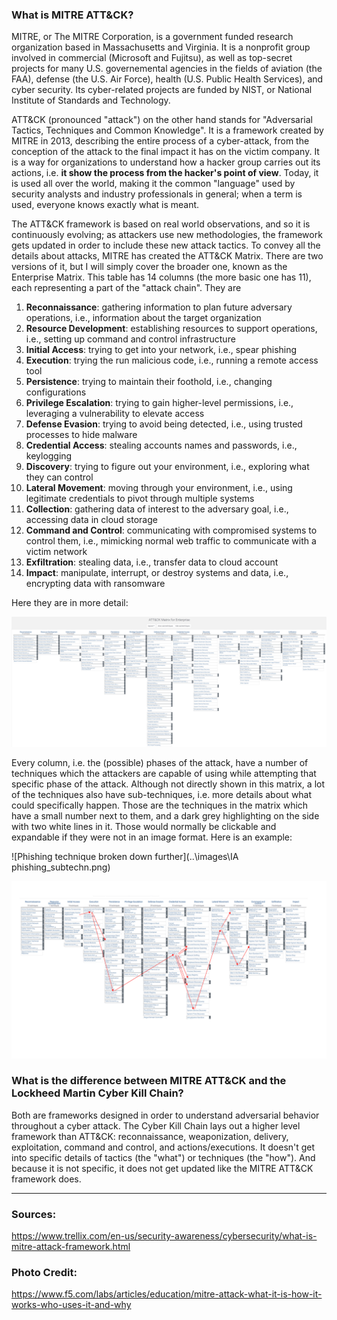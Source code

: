 ### What is MITRE  ATT&CK?

MITRE, or The MITRE Corporation, is a government funded research organization based in Massachusetts and Virginia. It is a nonprofit group involved in commercial (Microsoft and Fujitsu), as well as top-secret projects for many U.S. governemental agencies in the fields of aviation (the FAA), defense (the U.S. Air Force), health (U.S. Public Health Services), and cyber security. Its cyber-related projects are funded by NIST, or National Institute of Standards and Technology.

ATT&CK (pronounced "attack") on the other hand stands for "Adversarial Tactics, Techniques and Common Knowledge". It is a framework created by MITRE in 2013, describing the entire process of a cyber-attack, from the conception of the attack to the final impact it has on the victim company. It is a way for organizations to understand how a hacker group carries out its actions, i.e. **it show the process from the hacker's point of view**. Today, it is used all over the world, making it the common "language" used by security analysts and industry professionals in general; when a term is used, everyone knows exactly what is meant.

The ATT&CK framework is based on real world observations, and so it is continuously evolving; as attackers use new methodologies, the framework gets updated in order to include these new attack tactics. To convey all the details about attacks, MITRE has created the ATT&CK Matrix. There are two versions of it, but I will simply cover the broader one, known as the Enterprise Matrix. This table has 14 columns (the more basic one has 11), each representing a part of the "attack chain". They are

1. **Reconnaissance**: gathering information to plan future adversary operations, i.e., information about the target organization
2. **Resource Development**: establishing resources to support operations, i.e., setting up command and control infrastructure
3. **Initial Access**: trying to get into your network, i.e., spear phishing
4. **Execution**: trying the run malicious code, i.e., running a remote access tool
5. **Persistence**: trying to maintain their foothold, i.e., changing configurations
6. **Privilege Escalation**: trying to gain higher-level permissions, i.e., leveraging a vulnerability to elevate access
7. **Defense Evasion**: trying to avoid being detected, i.e., using trusted processes to hide malware
8. **Credential Access**: stealing accounts names and passwords, i.e., keylogging
9. **Discovery**: trying to figure out your environment, i.e., exploring what they can control
10. **Lateral Movement**: moving through your environment, i.e., using legitimate credentials to pivot through multiple systems
11. **Collection**: gathering data of interest to the adversary goal, i.e., accessing data in cloud storage
12. **Command and Control**: communicating with compromised systems to control them, i.e., mimicking normal web traffic to communicate with a victim network
13. **Exfiltration**: stealing data, i.e., transfer data to cloud account
14. **Impact**: manipulate, interrupt, or destroy systems and data, i.e., encrypting data with ransomware

Here they are in more detail:

![ATT&CK Matrix](..\images\att&ckMatrix.png)

Every column, i.e. the (possible) phases of the attack, have a number of techniques which the attackers are capable of using while attempting that specific phase of the attack. Although not directly shown in this matrix, a lot of the techniques also have sub-techniques, i.e. more details about what could specifically happen. Those are the techniques in the matrix which have a small number next to them, and a dark grey highlighting on the side with two white lines in it. Those would normally be clickable and expandable if they were not in an image format. Here is an example:

![Phishing technique broken down further](..\images\IA phishing_subtechn.png)

![ATT&CK Matrix possible flow](..\images\attack_flow.png)


### What is the difference between MITRE ATT&CK and the Lockheed Martin Cyber Kill Chain?

Both are frameworks designed in order to understand adversarial behavior throughout a cyber attack. 
The Cyber Kill Chain lays out a higher level framework than ATT&CK: reconnaissance, weaponization, delivery, exploitation, command and control, and actions/executions. It doesn't get into specific details of tactics (the "what") or techniques (the "how"). And because it is not specific, it does not get updated like the MITRE ATT&CK framework does.




---

### Sources:

<https://www.trellix.com/en-us/security-awareness/cybersecurity/what-is-mitre-attack-framework.html>


### Photo Credit:

<https://www.f5.com/labs/articles/education/mitre-attack-what-it-is-how-it-works-who-uses-it-and-why>